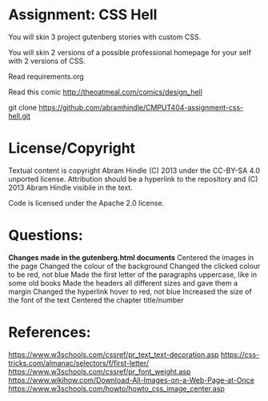 Assignment: CSS Hell
====================

You will skin 3 project gutenberg stories with custom CSS.

You will skin 2 versions of a possible professional homepage for your
self with 2 versions of CSS.

Read requirements.org

Read this comic http://theoatmeal.com/comics/design_hell

git clone https://github.com/abramhindle/CMPUT404-assignment-css-hell.git

License/Copyright
=================

Textual content is copyright Abram Hindle (C) 2013 under the CC-BY-SA
4.0 unported license. Attribution should be a hyperlink to the
repository and (C) 2013 Abram Hindle visibile in the text.

Code is licensed under the Apache 2.0 license.

Questions:
===========
**Changes made in the gutenberg.html documents**
Centered the images in the page
Changed the colour of the background
Changed the clicked colour to be red, not blue
Made the first letter of the paragraphs uppercase, like in some old books
Made the headers all different sizes and gave them a margin
Changed the hyperlink hover to red, not blue
Increased the size of the font of the text
Centered the chapter title/number


References:
===========
https://www.w3schools.com/cssref/pr_text_text-decoration.asp
https://css-tricks.com/almanac/selectors/f/first-letter/
https://www.w3schools.com/cssref/pr_font_weight.asp
https://www.wikihow.com/Download-All-Images-on-a-Web-Page-at-Once
https://www.w3schools.com/howto/howto_css_image_center.asp